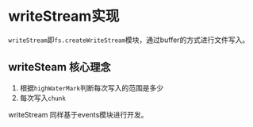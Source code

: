# writeStream实现

`writeStream`即`fs.createWriteStream`模块，通过buffer的方式进行文件写入。

## writeSteam 核心理念

1. 根据`highWaterMark`判断每次写入的范围是多少
2. 每次写入`chunk`


writeStream 同样基于events模块进行开发。
